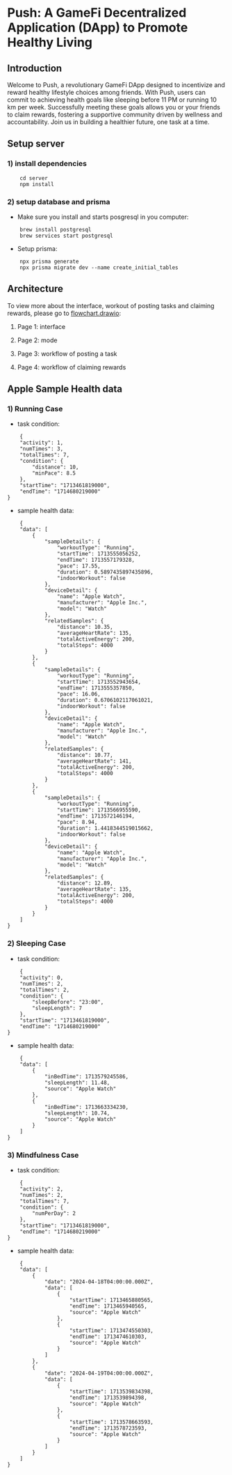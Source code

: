 # Push: A GameFi Decentralized Application (DApp) to Promote Healthy Living

## Introduction

Welcome to Push, a revolutionary GameFi DApp designed to incentivize and reward healthy lifestyle choices among friends. With Push, users can commit to achieving health goals like sleeping before 11 PM or running 10 km per week. Successfully meeting these goals allows you or your friends to claim rewards, fostering a supportive community driven by wellness and accountability. Join us in building a healthier future, one task at a time.

## Setup server

### 1) install dependencies

```(shell)
    cd server
    npm install
```

### 2) setup database and prisma

- Make sure you install and starts posgresql in you computer:

```(shell)
    brew install postgresql
    brew services start postgresql
```

- Setup prisma:

```(shell)
    npx prisma generate
    npx prisma migrate dev --name create_initial_tables
```

## Architecture

To view more about the interface, workout of posting tasks and claiming rewards, please go to [flowchart.drawio](./server/flowchart.drawio):

1. Page 1: interface

2. Page 2: mode

3. Page 3: workflow of posting a task

4. Page 4: workflow of claiming rewards

## Apple Sample Health data

### 1) Running Case

- task condition:

```(json)
    {
    "activity": 1,
    "numTimes": 3,
    "totalTimes": 7,
    "condition": {
        "distance": 10,
        "minPace": 8.5
    },
    "startTime": "1713461819000",
    "endTime": "1714680219000"
}
```

- sample health data:

```(json)
    {
    "data": [
        {
            "sampleDetails": {
                "workoutType": "Running",
                "startTime": 1713555056252,
                "endTime": 1713557179328,
                "pace": 17.55,
                "duration": 0.5897435897435896,
                "indoorWorkout": false
            },
            "deviceDetail": {
                "name": "Apple Watch",
                "manufacturer": "Apple Inc.",
                "model": "Watch"
            },
            "relatedSamples": {
                "distance": 10.35,
                "averageHeartRate": 135,
                "totalActiveEnergy": 200,
                "totalSteps": 4000
            }
        },
        {
            "sampleDetails": {
                "workoutType": "Running",
                "startTime": 1713552943654,
                "endTime": 1713555357850,
                "pace": 16.06,
                "duration": 0.6706102117061021,
                "indoorWorkout": false
            },
            "deviceDetail": {
                "name": "Apple Watch",
                "manufacturer": "Apple Inc.",
                "model": "Watch"
            },
            "relatedSamples": {
                "distance": 10.77,
                "averageHeartRate": 141,
                "totalActiveEnergy": 200,
                "totalSteps": 4000
            }
        },
        {
            "sampleDetails": {
                "workoutType": "Running",
                "startTime": 1713566955590,
                "endTime": 1713572146194,
                "pace": 8.94,
                "duration": 1.4418344519015662,
                "indoorWorkout": false
            },
            "deviceDetail": {
                "name": "Apple Watch",
                "manufacturer": "Apple Inc.",
                "model": "Watch"
            },
            "relatedSamples": {
                "distance": 12.89,
                "averageHeartRate": 135,
                "totalActiveEnergy": 200,
                "totalSteps": 4000
            }
        }
    ]
}
```

### 2) Sleeping Case

- task condition:

```(json)
    {
    "activity": 0,
    "numTimes": 2,
    "totalTimes": 2,
    "condition": {
        "sleepBefore": "23:00",
        "sleepLength": 7
    },
    "startTime": "1713461819000",
    "endTime": "1714680219000"
}

```

- sample health data:

```(json)
    {
    "data": [
        {
            "inBedTime": 1713579245586,
            "sleepLength": 11.48,
            "source": "Apple Watch"
        },
        {
            "inBedTime": 1713663334230,
            "sleepLength": 10.74,
            "source": "Apple Watch"
        }
    ]
}
```

### 3) Mindfulness Case

- task condition:

```(json)
    {
    "activity": 2,
    "numTimes": 2,
    "totalTimes": 7,
    "condition": {
        "numPerDay": 2
    },
    "startTime": "1713461819000",
    "endTime": "1714680219000"
}
```

- sample health data:

```(json)
    {
    "data": [
        {
            "date": "2024-04-18T04:00:00.000Z",
            "data": [
                {
                    "startTime": 1713465880565,
                    "endTime": 1713465940565,
                    "source": "Apple Watch"
                },
                {
                    "startTime": 1713474550303,
                    "endTime": 1713474610303,
                    "source": "Apple Watch"
                }
            ]
        },
        {
            "date": "2024-04-19T04:00:00.000Z",
            "data": [
                {
                    "startTime": 1713539834398,
                    "endTime": 1713539894398,
                    "source": "Apple Watch"
                },
                {
                    "startTime": 1713578663593,
                    "endTime": 1713578723593,
                    "source": "Apple Watch"
                }
            ]
        }
    ]
}
```
